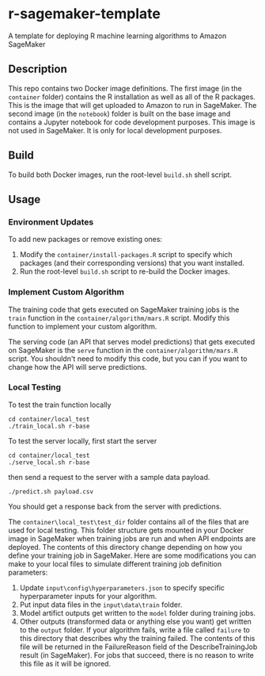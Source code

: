 # r-sagemaker-template
A template for deploying R machine learning algorithms to Amazon SageMaker

## Description
This repo contains two Docker image definitions. The first image (in the `container` folder) contains the R installation as well as all of the R packages. This is the image that will get uploaded to Amazon to run in SageMaker. The second image (in the `notebook`) folder is built on the base image and contains a Jupyter notebook for code development purposes. This image is not used in SageMaker. It is only for local development purposes.

## Build
To build both Docker images, run the root-level `build.sh` shell script. 

## Usage
### Environment Updates
To add new packages or remove existing ones:
1. Modify the `container/install-packages.R` script to specify which packages (and their corresponding versions) that you want installed.
1. Run the root-level `build.sh` script to re-build the Docker images.

### Implement Custom Algorithm
The training code that gets executed on SageMaker training jobs is the `train` function in the `container/algorithm/mars.R` script. Modify this function to implement your custom algorithm.

The serving code (an API that serves model predictions) that gets executed on SageMaker is the `serve` function in the `container/algorithm/mars.R` script. You shouldn't need to modify this code, but you can if you want to change how the API will serve predictions.

### Local Testing
To test the train function locally

```
cd container/local_test
./train_local.sh r-base
```

To test the server locally, first start the server

```
cd container/local_test
./serve_local.sh r-base
```
then send a request to the server with a sample data payload.
```
./predict.sh payload.csv
```
You should get a response back from the server with predictions.

The `container\local_test\test_dir` folder contains all of the files that are used for local testing. This folder structure gets mounted in your Docker image in SageMaker when training jobs are run and when API endpoints are deployed. The contents of this directory change depending on how you define your training job in SageMaker. Here are some modifications you can make to your local files to simulate different training job definition parameters:

1. Update `input\config\hyperparameters.json` to specify specific hyperparameter inputs for your algorithm.
1. Put input data files in the `input\data\train` folder.
1. Model artifict outputs get written to the `model` folder during training jobs.
1. Other outputs (transformed data or anything else you want) get written to the `output` folder. If your algorithm fails, write a file called `failure` to this directory that describes why the training failed. The contents of this file will be returned in the FailureReason field of the DescribeTrainingJob result (in SageMaker). For jobs that succeed, there is no reason to write this file as it will be ignored.
